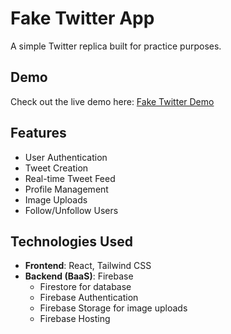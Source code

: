# Fake Twitter App

A simple Twitter replica built for practice purposes.

## Demo

Check out the live demo here: [Fake Twitter Demo](https://fake-twitter-947be.web.app/)

## Features

- User Authentication
- Tweet Creation
- Real-time Tweet Feed
- Profile Management
- Image Uploads
- Follow/Unfollow Users

## Technologies Used

- **Frontend**: React, Tailwind CSS
- **Backend (BaaS)**: Firebase
  - Firestore for database
  - Firebase Authentication
  - Firebase Storage for image uploads
  - Firebase Hosting